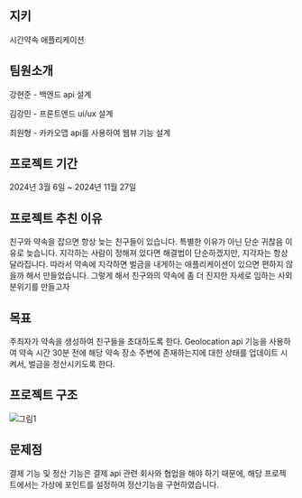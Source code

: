 ## 지키

시간약속 애플리케이션


## 팀원소개

강현준 - 백엔드 api 설계

김강민 - 프론트엔드 ui/ux 설계

최원형 - 카카오맵 api를 사용하여 웹뷰 기능 설계


## 프로젝트 기간

2024년 3월 6일 ~ 2024년 11월 27일


## 프로젝트 추친 이유

친구와 약속을 잡으면 항상 늦는 친구들이 있습니다. 특별한 이유가 아닌 단순 귀찮음 이유로 늦습니다. 지각하는 사람이 정해져 있다면 해결법이 단순하겠지만, 지각자는 항상 달라집니다. 따라서 약속에 지각하면 벌금을 내게하는 애플리케이션이 있으면 편하지 않을까 해서 만들었습니다. 그렇게 해서 친구와의 약속에 좀 더 진지한 자세로 임하는 사외분위기를 만들고자

## 목표
주최자가 약속을 생성하여 친구들을 초대하도록 한다. Geolocation api 기능을 사용하여 약속 시간 30분 전에 해당 약속 장소 주변에 존재하는지에 대한 상태를 업데이트 시켜서, 벌금을 정산시키도록 한다.


## 프로젝트 구조

![그림1](https://github.com/user-attachments/assets/e1797db6-9c48-4d25-a784-91accde44a31)

## 문제점

결제 기능 및 정산 기능은 결제 api 관련 회사와 협업을 해야 하기 때문에, 해당 프로젝트에서는 가상에 포인트를 설정하여 정산기능을 구현하였습니다.
